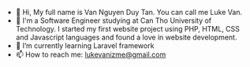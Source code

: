 - 👋 Hi, My full name is Van Nguyen Duy Tan. You can call me Luke Van.
- 👀 I'm a Software Engineer studying at Can Tho University of Technology. I started my first website project using PHP, HTML, CSS and Javascript languages and found a love in             website development.
- 🌱 I’m currently learning Laravel framework
- 📫 How to reach me: lukevanizme@gmail.com

<!---
lukeVNDT/lukeVNDT is a ✨ special ✨ repository because its `README.md` (this file) appears on your GitHub profile.
You can click the Preview link to take a look at your changes.
--->
